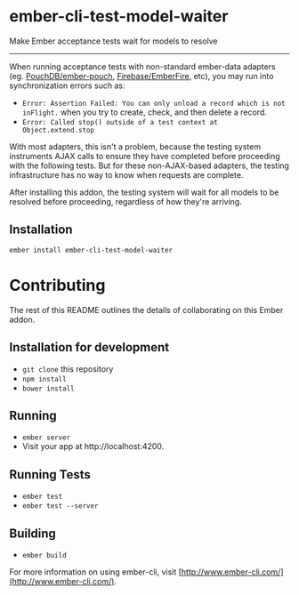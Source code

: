 # ember-cli-test-model-waiter

Make Ember acceptance tests wait for models to resolve

-----

When running acceptance tests with non-standard ember-data adapters (eg. [PouchDB/ember-pouch](https://github.com/nolanlawson/ember-pouch), [Firebase/EmberFire](https://github.com/firebase/emberfire), etc), you may run into synchronization errors such as:

* `Error: Assertion Failed: You can only unload a record which is not inFlight.` when you try to create, check, and then delete a record.
* `Error: Called stop() outside of a test context at Object.extend.stop`

With most adapters, this isn't a problem, because the testing system instruments AJAX calls to ensure they have completed before proceeding with the following tests. But for these non-AJAX-based adapters, the testing infrastructure has no way to know when requests are complete.

After installing this addon, the testing system will wait for all models to be resolved before proceeding, regardless of how they're arriving.

## Installation

`ember install ember-cli-test-model-waiter`


# Contributing

The rest of this README outlines the details of collaborating on this Ember addon.

## Installation for development

* `git clone` this repository
* `npm install`
* `bower install`

## Running

* `ember server`
* Visit your app at http://localhost:4200.

## Running Tests

* `ember test`
* `ember test --server`

## Building

* `ember build`

For more information on using ember-cli, visit [http://www.ember-cli.com/](http://www.ember-cli.com/).
